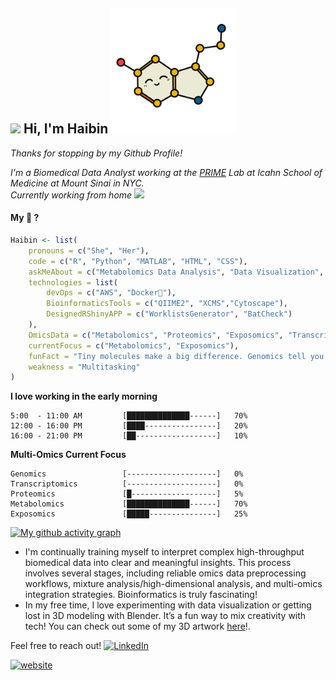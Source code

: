 
<h2> <img src="https://media0.giphy.com/media/RkN0K0MEfEcc34HeZ4/giphy.webp?cid=ecf05e47vzl05eurxzuqe3pcvrs0tbbofyxo7do6waq6m01w&ep=v1_stickers_search&rid=giphy.webp&ct=s" width="100"> Hi, I'm Haibin <img src="img/Serotonin.gif" width="200"></h2>

<p> <em>Thanks for stopping by my Github Profile!</em></p>
<p><em>I'm a Biomedical Data Analyst working at the <a href="https://www.petrickexposomelab.com/"> PRIME</a> Lab at Icahn School of Medicine at Mount Sinai in NYC.<br> Currently working from home <img src="https://media.giphy.com/media/zPR4BZ9gBXmnj9mDKt/giphy.gif?cid=ecf05e478r0d72qa6en3avnrlq5lkvvglqcspoe9lf1kn09m&ep=v1_stickers_search&rid=giphy.gif&ct=s" width="50"> </em></p>



#### My 🧰 ?
```R
Haibin <- list(
    pronouns = c("She", "Her"),
    code = c("R", "Python", "MATLAB", "HTML", "CSS"),
    askMeAbout = c("Metabolomics Data Analysis", "Data Visualization", "3D Modeling", "Shiny APP Design"),
    technologies = list(
        devOps = c("AWS", "Docker🐳"),
        BioinformaticsTools = c("QIIME2", "XCMS","Cytoscape"),
        DesignedRShinyAPP = c("WorklistsGenerator", "BatCheck")
    ),
    OmicsData = c("Metabolomics", "Proteomics", "Exposomics", "Transcriptomics"),
    currentFocus = c("Metabolomics", "Exposomics"),
    funFact = "Tiny molecules make a big difference. Genomics tell you what you might have while metabolomics tell you what you do have!",
    weakness = "Multitasking"
)
```

**I love working in the early morning** 

```text
5:00  - 11:00 AM         [██████████████------]   70%
12:00 - 16:00 PM         [████----------------]   20%  
16:00 - 21:00 PM         [██------------------]   10% 
```
**Multi-Omics Current Focus** 
```text
Genomics                 [--------------------]   0%  
Transcriptomics          [--------------------]   0% 
Proteomics               [█-------------------]   5% 
Metabolomics             [██████████████------]   70%
Exposomics               [█████---------------]   25%  
```


[![My github activity graph](https://github-readme-activity-graph.vercel.app/graph?username=guanhaibin&theme=github-compact)](https://github.com/guanhaibin/github-readme-activity-graph)

- I'm continually training myself to interpret complex high-throughput biomedical data into clear and meaningful insights. This process involves several stages, including reliable omics data preprocessing workflows, mixture analysis/high-dimensional analysis, and multi-omics integration strategies. Bioinformatics is truly fascinating!
- In my free time, I love experimenting with data visualization or getting lost in 3D modeling with Blender. It’s a fun way to mix creativity with tech! You can check out some of my 3D artwork [here](https://guanhaibin.github.io/hobbies/)!.



Feel free to reach out!
[![LinkedIn](https://img.shields.io/badge/LinkedIn-Haibin-blue?style=flat-square&logo=linkedin&logoColor=white)](https://www.linkedin.com/in/haibin-guan/)


[![website](https://img.shields.io/badge/-Haibin-lightblue?&style=square&logo=Google-Chrome&logoColor=black&link=https://guanhaibin.github.io/home/)](https://guanhaibin.github.io/home/)
